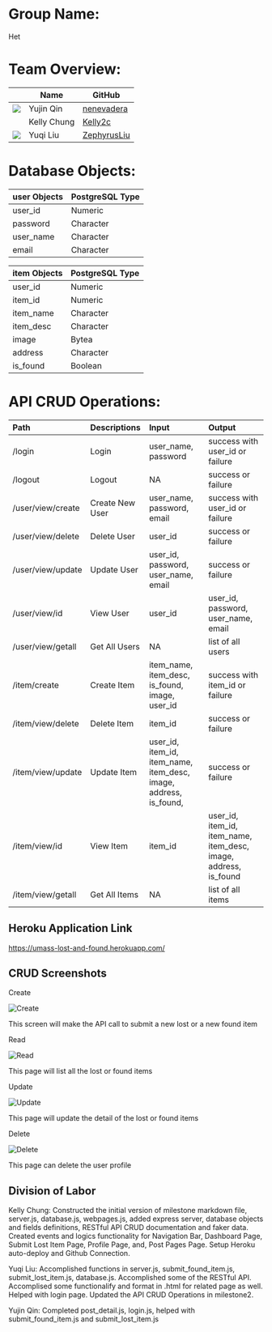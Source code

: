 # Group Name: 
Het

# Team Overview: 
| | Name | GitHub |
| ------------- |------------- | ------------- |
| ![](https://avatars.githubusercontent.com/u/71847172?s=48&v=4) | Yujin Qin | [nenevadera](https://github.com/nenevadera) |
| ![]() | Kelly Chung | [Kelly2c](https://github.com/Kelly2c) |
| ![](https://avatars.githubusercontent.com/u/58710754?s=40&v=4) | Yuqi Liu| [ZephyrusLiu](https://github.com/ZephyrusLiu) |

# Database Objects:

| user Objects | PostgreSQL Type |
| :------------- | :------------- |
| user_id | Numeric |
| password | Character |
| user_name | Character |
| email | Character |

| item Objects | PostgreSQL Type |
| :------------- | :------------- |
| user_id | Numeric |
| item_id | Numeric |
| item_name | Character |
| item_desc | Character |
| image | Bytea |
| address | Character |
| is_found | Boolean |

# API CRUD Operations:

| Path | Descriptions | Input | Output |
| :------------- | :------------- | :------------- | :------------- |
| \/login | Login | user_name, password | success with user_id or failure |
| \/logout | Logout | NA | success or failure |
| \/user\/view\/create | Create New User | user_name, password, email | success with user_id or failure | 
| \/user\/view\/delete| Delete User | user_id | success or failure | 
| \/user\/view\/update | Update User | user_id, password, user_name, email | success or failure |
| \/user\/view\/id | View User | user_id | user_id, password, user_name, email | 
| \/user\/view\/getall | Get All Users | NA | list of all users | 
| \/item\/create | Create Item | item_name, item_desc, is_found, image, user_id | success with item_id or failure |
| \/item\/view\/delete | Delete Item | item_id | success or failure |
| \/item\/view\/update | Update Item | user_id, item_id, item_name, item_desc, image, address, is_found,  | success or failure |
| \/item\/view\/id | View Item | item_id | user_id, item_id, item_name, item_desc,  image, address, is_found |
| \/item\/view\/getall | Get All Items | NA | list of all items |

## Heroku Application Link
https://umass-lost-and-found.herokuapp.com/

## CRUD Screenshots
Create

![Create](../imgs/Create.jpeg)

This screen will make the API call to submit a new lost or a new found item

Read

![Read](../imgs/Read.jpeg)

This page will list all the lost or found items

Update

![Update](../imgs/Update.jpeg)

This page will update the detail of the lost or found items

Delete

![Delete](../imgs/Delete.jpeg)

This page can delete the user profile

## Division of Labor
Kelly Chung: Constructed the initial version of milestone markdown file, server.js, database.js, webpages.js, added express server, database objects and fields definitions, RESTful API CRUD documentation and faker data.  Created events and logics functionality for Navigation Bar, Dashboard Page, Submit Lost Item Page, Profile Page, and, Post Pages Page.  Setup Heroku auto-deploy and Github Connection.

Yuqi Liu: Accomplished functions in server.js, submit_found_item.js, submit_lost_item.js, database.js. Accomplished some of the RESTful API. Accomplised some functionalify and format in .html for related page as well. Helped with login page. Updated the API CRUD Operations in milestone2.

Yujin Qin: Completed post_detail.js, login.js, helped with submit_found_item.js and submit_lost_item.js
